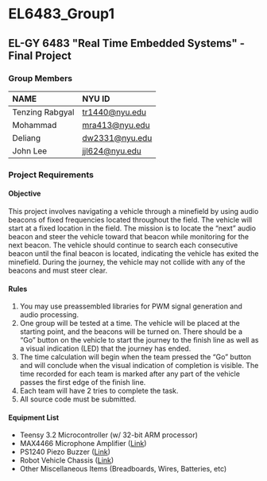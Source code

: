 # EL6483_Group1
## EL-GY 6483 "Real Time Embedded Systems" - Final Project

### Group Members
|NAME            |NYU ID          |
|:---------------|:---------------|
|Tenzing Rabgyal | tr1440@nyu.edu |
|Mohammad        | mra413@nyu.edu |
|Deliang         | dw2331@nyu.edu |
|John Lee        | jjl624@nyu.edu |

### Project Requirements

#### Objective
This project involves navigating a vehicle through a minefield by using audio beacons of fixed frequencies located throughout the field. The vehicle will start at a fixed location in the field. The mission is to locate the “next” audio beacon and steer the vehicle toward that beacon while monitoring for the next beacon. The vehicle should continue to search each consecutive beacon until the final beacon is located, indicating the vehicle has exited the minefield. During the journey, the vehicle may not collide with any of the beacons and must steer clear.
#### Rules
1. You may use preassembled libraries for PWM signal generation and audio processing.
2. One group will be tested at a time. The vehicle will be placed at the starting point, and the beacons will be turned on. There should be a “Go” button on the vehicle to start the journey to the finish line as well as a visual indication (LED) that the journey has ended.
3. The time calculation will begin when the team pressed the “Go” button and will conclude when the visual indication of completion is visible. The time recorded for each team is marked after any part of the vehicle passes the first edge of the finish line.
4. Each team will have 2 tries to complete the task.
5. All source code must be submitted.
#### Equipment List
* Teensy 3.2 Microcontroller (w/ 32-bit ARM processor)
* MAX4466 Microphone Amplifier ([Link](https://www.adafruit.com/product/1063))
* PS1240 Piezo Buzzer ([Link](https://www.adafruit.com/product/160))
* Robot Vehicle Chassis ([Link](https://www.amazon.com/gp/product/B06XZC2XDV/ref=oh_aui_detailpage_o02_s00?ie=UTF8&psc=1))
* Other Miscellaneous Items (Breadboards, Wires, Batteries, etc)
